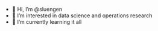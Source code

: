 - 👋 Hi, I’m @sluengen
- 👀 I’m interested in data science and operations research
- 🌱 I’m currently learning it all


